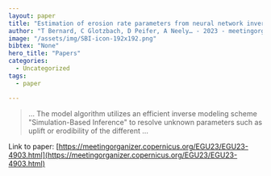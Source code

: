 ```yaml
---
layout: paper
title: "Estimation of erosion rate parameters from neural network inverse modeling of river profile and thermo-geochronology data"
author: "T Bernard, C Glotzbach, D Peifer, A Neely… - 2023 - meetingorganizer.copernicus.org"
image: "/assets/img/SBI-icon-192x192.png"
bibtex: "None"
hero_title: "Papers"
categories:
  - Uncategorized
tags:
  - paper

---
```

>… The model algorithm utilizes an efficient inverse modeling scheme "Simulation-Based Inference" to resolve unknown parameters such as uplift or erodibility of the different …

Link to paper: [https://meetingorganizer.copernicus.org/EGU23/EGU23-4903.html](https://meetingorganizer.copernicus.org/EGU23/EGU23-4903.html)
